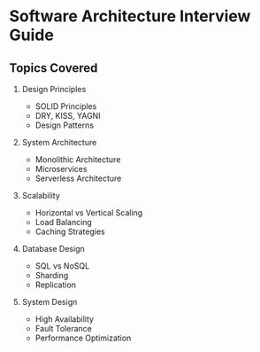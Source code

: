 # Software Architecture Interview Guide

## Topics Covered

1. Design Principles
   - SOLID Principles
   - DRY, KISS, YAGNI
   - Design Patterns
   
2. System Architecture
   - Monolithic Architecture
   - Microservices
   - Serverless Architecture
   
3. Scalability
   - Horizontal vs Vertical Scaling
   - Load Balancing
   - Caching Strategies

4. Database Design
   - SQL vs NoSQL
   - Sharding
   - Replication

5. System Design
   - High Availability
   - Fault Tolerance
   - Performance Optimization